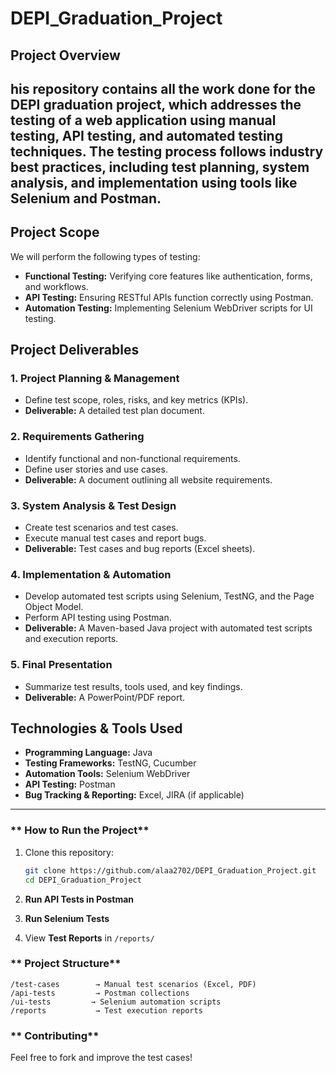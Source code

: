 # DEPI_Graduation_Project

## **Project Overview**  
his repository contains all the work done for the DEPI graduation project, which addresses the testing of a web application using **manual testing, API testing, and automated testing** techniques. The testing process follows industry best practices, including **test planning, system analysis, and implementation** using tools like **Selenium and Postman**.  
---
## **Project Scope**  
We will perform the following types of testing:  
- **Functional Testing:** Verifying core features like authentication, forms, and workflows.  
- **API Testing:** Ensuring RESTful APIs function correctly using Postman.  
- **Automation Testing:** Implementing Selenium WebDriver scripts for UI testing.  

## **Project Deliverables**  
### **1. Project Planning & Management**  
- Define test scope, roles, risks, and key metrics (KPIs).  
- **Deliverable:** A detailed test plan document.  

### **2. Requirements Gathering**  
- Identify functional and non-functional requirements.  
- Define user stories and use cases.  
- **Deliverable:** A document outlining all website requirements.  

### **3. System Analysis & Test Design**  
- Create test scenarios and test cases.  
- Execute manual test cases and report bugs.  
- **Deliverable:** Test cases and bug reports (Excel sheets).  

### **4. Implementation & Automation**  
- Develop automated test scripts using Selenium, TestNG, and the Page Object Model.  
- Perform API testing using Postman.  
- **Deliverable:** A Maven-based Java project with automated test scripts and execution reports.  

### **5. Final Presentation**  
- Summarize test results, tools used, and key findings.  
- **Deliverable:** A PowerPoint/PDF report.  

## **Technologies & Tools Used**  
- **Programming Language:** Java  
- **Testing Frameworks:** TestNG, Cucumber  
- **Automation Tools:** Selenium WebDriver  
- **API Testing:** Postman  
- **Bug Tracking & Reporting:** Excel, JIRA (if applicable)  

---

### ** How to Run the Project**  
1. Clone this repository:  
   ```sh
   git clone https://github.com/alaa2702/DEPI_Graduation_Project.git
   cd DEPI_Graduation_Project
   ```
2. **Run API Tests in Postman**
3. **Run Selenium Tests**  
  
4. View **Test Reports** in `/reports/`  

### ** Project Structure**  
```
/test-cases        → Manual test scenarios (Excel, PDF)  
/api-tests         → Postman collections  
/ui-tests         → Selenium automation scripts  
/reports           → Test execution reports  
```

### ** Contributing**  
Feel free to fork and improve the test cases! 


